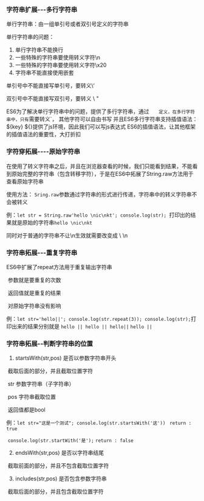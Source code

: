 ### 字符串扩展---多行字符串

单行字符串：由一组单引号或者双引号定义的字符串

单行字符串的问题：

1. 单行字符串不能换行
2. 一些特殊的字符串要使用转义字符\n
3. 一些特殊的字符串要使用转义字符\x20
4. 字符串不能直接使用嵌套

单引号中不能直接写单引号，要转义\‘ 

双引号中不能直接写双引号，要转义 \ "

ES6为了解决单行字符串中的问题，提供了多行字符串，通过 `  
定义，在多行字符串中，只有`需要转义\`，
其他字符可以自由书写
并且ES6多行字符串支持插值语法：${key}
${}提供了js环境，因此我们可以写js表达式
ES6的插值语法，让其他框架的插值语法的重要性，大打折扣

### 字符穿拓展----原始字符串

在使用了转义字符串之后，并且在浏览器查看的时候，我们只能看到结果，不能看到原始完整的字符串（包含转移字符），于是在ES6中拓展了String.raw方法用于查看原始字符串

使用方法：   `Sring.raw`参数通过字符串的形式进行传递，字符串中的转义字符串不会被转义

例：`let str = String.raw'hello \nic\nkt'; console.log(str); `打印出的结果就是原始的字符串`hello \nic\nkt`

同时对于普通的字符串不让\n生效就需要改变成 \ \n

### 字符串拓展---重复字符串

ES6中扩展了repeat方法用于重复输出字符串

​	参数就是要重复的次数

​	返回值就是重复的结果

​	对原始字符串没有影响

例：`let str='hello||'; console.log(str.repeat(3)); console.log(str);`打印出来的结果分别就是 `hello || hello || hello||` `hello ||`

### 字符串拓展--判断字符串的位置

1. startsWith(str,pos) 	是否以参数字符串开头

​	截取后面的部分，并且截取位置字符

​	str 参数字符串（子字符串）

​	pos	字符串截取位置

​	返回值都是bool

​	例：`let str="这是一个测试"; console.log(str.startsWith('这'))` ` return : true`

​			`console.log(str.startWith('是');` `return : false`

2. endsWith(str,pos)	是否以字符串结尾

​	截取前面的部分，并且不包含截取位置字符

3. includes(str,pos) 	是否包含参数字符串

​	截取后面的部分，并且包含截取位置字符

